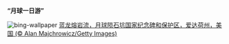 
**“月球一日游”**

![bing-wallpaper](https://www.bing.com/th?id=OHR.CratersOfTheMoon_ZH-CN8971565042_1920x1080.jpg)
[蓝龙熔岩流，月球陨石坑国家纪念碑和保护区，爱达荷州，美国 (© Alan Majchrowicz/Getty Images)](https://www.bing.com/search?q=%E9%99%A8%E7%9F%B3%E5%9D%91&amp;form=hpcapt&amp;mkt=zh-cn)
  